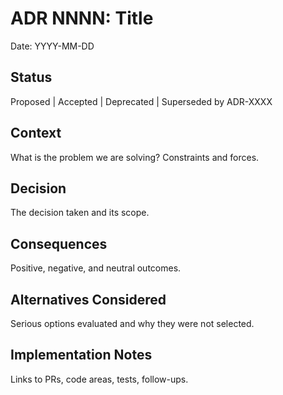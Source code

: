 # ADR NNNN: Title

Date: YYYY-MM-DD

## Status
Proposed | Accepted | Deprecated | Superseded by ADR-XXXX

## Context
What is the problem we are solving? Constraints and forces.

## Decision
The decision taken and its scope.

## Consequences
Positive, negative, and neutral outcomes.

## Alternatives Considered
Serious options evaluated and why they were not selected.

## Implementation Notes
Links to PRs, code areas, tests, follow-ups.

